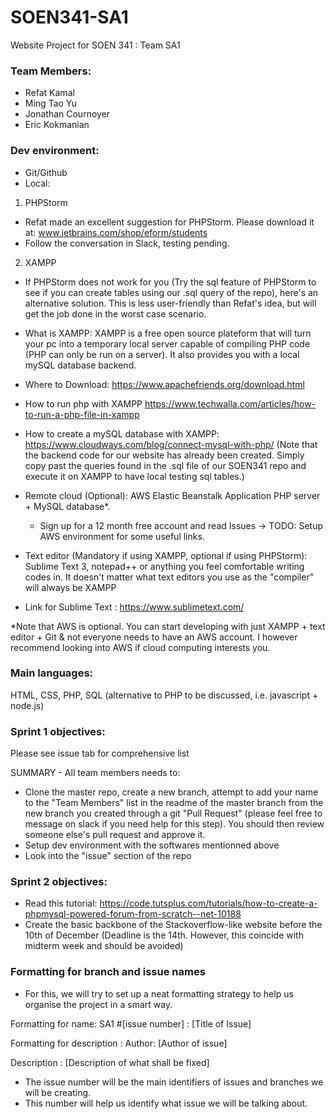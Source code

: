 # SOEN341-SA1
Website Project for SOEN 341 : Team SA1

### Team Members:
- Refat Kamal
- Ming Tao Yu
- Jonathan Cournoyer
- Eric Kokmanian

### Dev environment:
- Git/Github
- Local: 

1) PHPStorm
  - Refat made an excellent suggestion for PHPStorm. Please download it at: www.jetbrains.com/shop/eform/students
  - Follow the conversation in Slack, testing pending.

2) XAMPP
  - If PHPStorm does not work for you (Try the sql feature of PHPStorm to see if you can create tables using our .sql query of the repo), here's an alternative solution. This is less user-friendly than Refat's idea, but will get the job done in the worst case scenario. 
  - What is XAMPP: XAMPP is a free open source plateform that will turn your pc into a temporary local server capable of compiling PHP code (PHP can only be run on a server). It also provides you with a local mySQL database backend. 

  - Where to Download: https://www.apachefriends.org/download.html
  - How to run php with XAMPP https://www.techwalla.com/articles/how-to-run-a-php-file-in-xampp 
  - How to create a mySQL database with XAMPP: https://www.cloudways.com/blog/connect-mysql-with-php/ (Note that the backend code for our website has already been created. Simply copy past the queries found in the .sql file of our SOEN341 repo and execute it on XAMPP to have local testing sql tables.)

- Remote cloud (Optional): AWS Elastic Beanstalk Application PHP server + MySQL database*. 
  - Sign up for a 12 month free account and read Issues -> TODO: Setup AWS environment for some useful links. 

- Text editor (Mandatory if using XAMPP, optional if using PHPStorm): Sublime Text 3, notepad++ or anything you feel comfortable writing codes in. It doesn't matter what text editors you use as the "compiler" will always be XAMPP

- Link for Sublime Text : https://www.sublimetext.com/

*Note that AWS is optional. You can start developing with just XAMPP + text editor + Git & not everyone needs to have an AWS account. I however recommend looking into AWS if cloud computing interests you. 

### Main languages: 
HTML, CSS, PHP, SQL (alternative to PHP to be discussed, i.e. javascript + node.js) 

### Sprint 1 objectives:

Please see issue tab for comprehensive list

SUMMARY - All team members needs to:
- Clone the master repo, create a new branch, attempt to add your name to the "Team Members" list in the readme of the master branch from the new branch you created through a git "Pull Request" (please feel free to message on slack if you need help for this step). You should then review someone else's pull request and approve it. 
- Setup dev environment with the softwares mentionned above
- Look into the "issue" section of the repo 

### Sprint 2 objectives:
- Read this tutorial: https://code.tutsplus.com/tutorials/how-to-create-a-phpmysql-powered-forum-from-scratch--net-10188
- Create the basic backbone of the Stackoverflow-like website before the 10th of December (Deadline is the 14th. However, this coincide with midterm week and should be avoided) 

### Formatting for branch and issue names
- For this, we will try to set up a neat formatting strategy to help us organise the project in a smart way.

Formatting for name: 
SA1 #[issue number] : [Title of Issue]

Formatting for description : 
Author: [Author of issue]

Description : [Description of what shall be fixed]

- The issue number will be the main identifiers of issues and branches we will be creating.
- This number will help us identify what issue we will be talking about.

